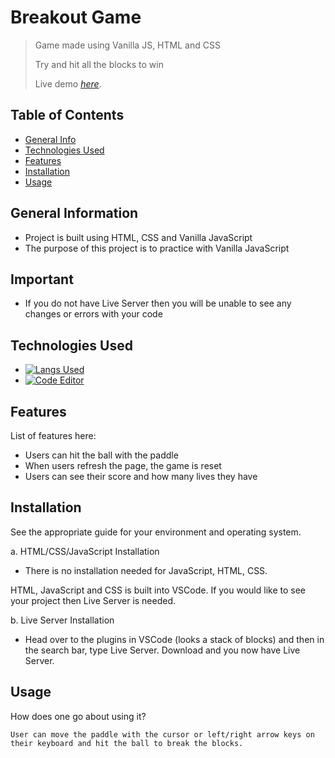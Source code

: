 # Breakout Game
> Game made using Vanilla JS, HTML and CSS
> 
> Try and hit all the blocks to win
> 
> Live demo [_here_](https://el634dev.github.io/concentration-game/). <!-- If you have the project hosted somewhere, include the link here. -->

## Table of Contents
* [General Info](#general-information)
* [Technologies Used](#technologies-used)
* [Features](#features)
* [Installation](#installation)
* [Usage](#usage)
<!-- * [License](#license) -->

## General Information
- Project is built using HTML, CSS and Vanilla JavaScript
- The purpose of this project is to practice with Vanilla JavaScript
<!-- What problem does it (intend to) solve?-->
<!-- You don't have to answer all the questions - just the ones relevant to your project. -->

## Important
-  If you do not have Live Server then you will be unable to see any changes or errors with your code

## Technologies Used
- [![Langs Used](https://skillicons.dev/icons?i=js,html,css)](https://skillicons.dev)
- [![Code Editor](https://skillicons.dev/icons?i=vscode)](https://skillicons.dev)

## Features
List of features here:
- Users can hit the ball with the paddle
- When users refresh the page, the game is reset
- Users can see their score and how many lives they have

## Installation
See the appropriate guide for your environment and operating system.

>
  a. HTML/CSS/JavaScript Installation
>
  - There is no installation needed for JavaScript, HTML, CSS.
>
  HTML, JavaScript and CSS is built into VSCode. If you would like to see your project then Live Server is needed.
>
  b. Live Server Installation
>
 - Head over to the plugins in VSCode (looks a stack of blocks) and then in the search bar, type Live Server. Download and you now have Live Server.

## Usage
How does one go about using it?

`User can move the paddle with the cursor or left/right arrow keys on their keyboard and hit the ball to break the blocks.`
